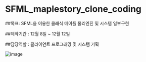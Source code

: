 # SFML_maplestory_clone_coding

##목표: SFML을 이용한 클래식 메이플 물리엔진 및 시스템 일부구현

##제작기간 : 12월 8일 ~ 12월 12일

##담당역할 : 클라이언트 프로그래밍 및 시스템 기획

![image](https://github.com/mychan0926/SFML_maplestory_clone_coding/assets/98321404/14adceb0-f937-44df-b638-7009a8163a8b)
